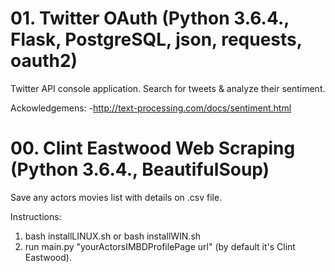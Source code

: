 # 01. Twitter OAuth (Python 3.6.4., Flask, PostgreSQL, json, requests, oauth2)

Twitter API console application. Search for tweets & analyze their sentiment.

Ackowledgemens:
-http://text-processing.com/docs/sentiment.html


# 00. Clint Eastwood Web Scraping (Python 3.6.4., BeautifulSoup)

Save any actors movies list with details on .csv file.

Instructions:

1. bash installLINUX.sh or bash installWIN.sh
2. run main.py "yourActorsIMBDProfilePage url" (by default it's Clint Eastwood).
